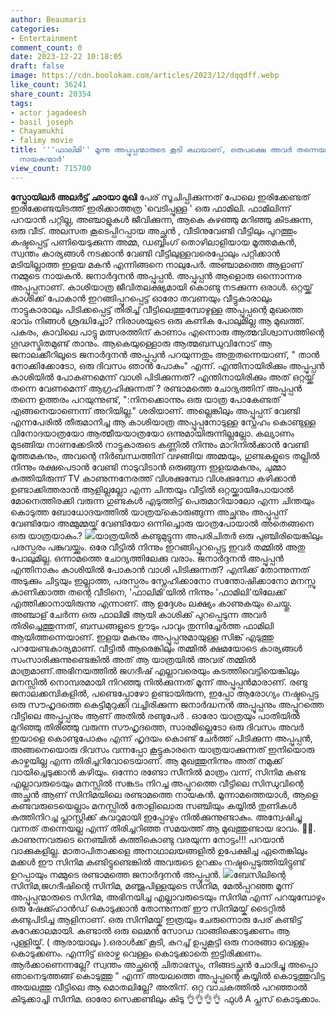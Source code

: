 ```yaml
---
author: Beaumaris
categories:
- Entertainment
comment_count: 0
date: 2023-12-22 10:18:05
draft: false
image: https://cdn.boolokam.com/articles/2023/12/dqqdff.webp
like_count: 36241
share_count: 20354
tags:
- actor jagadeesh
- basil joseph
- Chayamukhi
- falimy movie
title: '''ഫാലിമി'' മൂന്നു അപ്പൂപ്പന്മാരുടെ കൂടി കഥയാണ്, ഒരുപക്ഷെ അവർ തന്നെയാണ് അതിലെ
  നായകന്മാർ'
view_count: 715700
---
```


**സ്പോയിലർ അലർട്ട്** **ഛായാ മുഖി** പേര് സൂചിപ്പിക്കുന്നത് പോലെ ഇരിക്കേണ്ടത് ഇരിക്കേണ്ടയിടത്ത് ഇരിക്കാത്തത്ര 'വെടിപ്പുള്ള ' ഒരു ഫാമിലി. ഫാമിലിന്ന് പറയാൻ പറ്റില്ല, അഞ്ചാളുകൾ ജീവിക്കുന്ന, ആകെ കുഴഞ്ഞു മറിഞ്ഞു കിടക്കുന്ന, ഒരു വീട്. അലസത കൂടെപ്പിറപ്പായ അച്ഛൻ , വീടിനുവേണ്ടി വീട്ടിലും പുറത്തും കഷ്ടപ്പെട്ട് പണിയെടുക്കുന്ന അമ്മ, ഡബ്ബിംഗ് തൊഴിലാളിയായ മൂത്തമകൻ, സ്വന്തം കാര്യങ്ങൾ നടക്കാൻ വേണ്ടി വീട്ടിലുള്ളവരെപ്പോലും പറ്റിക്കാൻ മടിയില്ലാത്ത ഇളയ മകൻ എന്നിങ്ങനെ നാലുപേർ. അഞ്ചാമത്തെ ആളാണ്‌ നമ്മുടെ നായകൻ. ജനാർദ്ദനൻ അപ്പുപ്പൻ. അപ്പുപ്പൻ ആളൊരു ഒന്നൊന്നര അപ്പൂപ്പനാണ്. കാശിയാത്ര ജീവിതലക്ഷ്യമായി കൊണ്ടു നടക്കുന്ന ഒരാൾ. ഒറ്റയ്ക്ക് കാശിക്ക് പോകാൻ ഇറങ്ങിപ്പുറപ്പെട്ട് ഓരോ തവണയും വീട്ടുകാരാലും നാട്ടുകാരാലും പിടിക്കപ്പെട്ട് തിരിച്ച് വീട്ടിലെത്തുമ്പോഴുള്ള അപ്പൂപ്പന്റെ മുഖത്തെ ഭാവം നിങ്ങൾ ശ്രദ്ധിച്ചോ? നിരാശയുടെ ഒരു കണിക പോലുമില്ല ആ മുഖത്ത്. പകരം, കാവിലെ പാട്ടു മത്സരത്തിന് കാണാം എന്നൊരു ആത്മവിശ്വാസത്തിന്റെ ഗൂഢസ്മിതമുണ്ട് താനും. ആകെയുള്ളൊരു ആത്മബന്ധുവിനോട് ആ ജനാലക്കീറിലൂടെ ജനാർദ്ദനൻ അപ്പുപ്പൻ പറയുന്നതും അതുതന്നെയാണ്, " താൻ നോക്കിക്കോടോ, ഒരു ദിവസം ഞാൻ പോകും" എന്ന്. എന്തിനായിരിക്കും അപ്പുപ്പൻ കാശിയിൽ പോകണമെന്ന് വാശി പിടിക്കുന്നത്? എന്തിനായിരിക്കും അത് ഒറ്റയ്ക്ക് തന്നെ വേണമെന്ന് ആഗ്രഹിക്കുന്നത് ? രണ്ടാമത്തെ ചോദ്യത്തിന് അപ്പുപ്പൻ തന്നെ ഉത്തരം പറയുന്നുണ്ട്, ":നിനക്കൊന്നും ഒരു യാത്ര പോകേണ്ടത് എങ്ങനെയാണെന്ന് അറിയില്ല." ശരിയാണ്. അല്ലെങ്കിലും അപ്പൂപ്പന് വേണ്ടി എന്നപേരിൽ തീരുമാനിച്ച ആ കാശിയാത്ര അപ്പൂപ്പനോടുള്ള സ്നേഹം കൊണ്ടുള്ള വിനോദയാത്രയോ ആത്മീയയാത്രയോ ഒന്നുമായിരുന്നില്ലല്ലോ. കല്യാണം മുടങ്ങിയ നാണക്കേടിൽ നാട്ടുകാരുടെ കണ്ണിൽ നിന്നും മാറിനിൽക്കാൻ വേണ്ടി മൂത്തമകനും, അവന്റെ നിർബന്ധത്തിന് വഴങ്ങിയ അമ്മയും, ഗുണ്ടകളുടെ തല്ലിൽ നിന്നും രക്ഷപെടാൻ വേണ്ടി നാടുവിടാൻ ഒരുങ്ങുന്ന ഇളയമകനും, ചുമ്മാ കുത്തിയിരുന്ന് TV കാണുന്നനേരത്ത് വിശക്കുമ്പോ വിശക്കുമ്പോ കഴിക്കാൻ ഉണ്ടാക്കിത്തരാൻ ആളില്ലല്ലോ എന്ന ചിന്തയും വീട്ടിൽ ഒറ്റയ്ക്കായിപോയാൽ മോനെത്തിരക്കി വരുന്ന ഗുണ്ടകൾ എടുത്തിട്ട് പെരുമാറിയാലോ എന്ന ചിന്തയും കൊടുത്ത ബോധോദയത്തിൽ യാത്രയ്‌കൊരുങ്ങുന്ന അച്ഛനും അപ്പൂപ്പന് വേണ്ടിയോ അമ്മുമ്മയ്ക് വേണ്ടിയോ ഒന്നിച്ചൊരു യാത്രപോയാൽ അതെങ്ങനെ ഒരു യാത്രയാകും.? ![](https://cdn.boolokam.com/articles/2023/12/dqqdff.webp)യാത്രയിൽ കണ്ടുമുട്ടുന്ന അപരിചിതർ ഒരു പുഞ്ചിരിയെങ്കിലും പരസ്പരം പങ്കുവയ്ക്കും. ഒരേ വീട്ടിൽ നിന്നും ഇറങ്ങിപ്പുറപ്പെട്ട ഇവർ തമ്മിൽ അതു പോലുമില്ല. ഒന്നാമത്തെ ചോദ്യത്തിലേക്കു വരാം. ജനാർദ്ദനൻ അപ്പുപ്പൻ എന്തിനാകും കാശിയിൽ പോകാൻ വാശി പിടിക്കുന്നത്? എനിക്ക് തോന്നുന്നത് അടുക്കും ചിട്ടയും ഇല്ലാത്ത, പരസ്പരം സ്നേഹിക്കാനോ സന്തോഷിക്കാനോ മനസ്സു കാണിക്കാത്ത തന്റെ വീടിനെ, 'ഫാലിമി'യിൽ നിന്നും 'ഫാമിലി'യിലേക്ക് എത്തിക്കാനായിരുന്നു എന്നാണ്. ആ ഉദ്ദേശം ലക്ഷ്യം കാണുകയും ചെയ്തു. അഞ്ചാള് ചേർന്ന ഒരു ഫാലിമി ആയി കാശിക്ക് പുറപ്പെടുന്ന അവർ തിരിച്ചെത്തുന്നത്, ബന്ധങ്ങളുടെ ഊടും പാവും തുന്നിച്ചേർത്ത ഫാമിലി ആയിത്തന്നെയാണ്. ഇളയ മകനും അപ്പൂപ്പനുമായുള്ള സിങ്ക് എടുത്തു പറയേണ്ടകാര്യമാണ്. വീട്ടിൽ ആരെങ്കിലും തമ്മിൽ ക്ഷമയോടെ കാര്യങ്ങൾ സംസാരിക്കുന്നുണ്ടെങ്കിൽ അത് ആ യാത്രയിൽ അവര് തമ്മിൽ മാത്രമാണ്.അഭിനയത്തിൽ ജഗദീഷ് എല്ലാവരെയും കടത്തിവെട്ടിയെങ്കിലും മനസ്സിൽ നൊമ്പരമായി നിറഞ്ഞു നിൽക്കുന്നത് മൂന്ന് അപ്പുപ്പൻമാരാണ്. രണ്ടു ജനാലക്കമ്പികളിൽ, പണ്ടെപ്പോഴോ ഉണ്ടായിരുന്ന, ഇപ്പോ ആരോഗ്യം നഷ്ടപ്പെട്ട ഒരു സൗഹൃദത്തെ കെട്ടിമുറുക്കി വച്ചിരിക്കുന്ന ജനാർദ്ധനൻ അപ്പൂപ്പനും അപ്പുറത്തെ വീട്ടിലെ അപ്പുപ്പനും ആണ് അതിൽ രണ്ടുപേർ . ഓരോ യാത്രയും പാതിയിൽ മുറിഞ്ഞു തിരിഞ്ഞു വരുന്ന സൗഹൃദത്തെ, സാരമില്ലെടോ ഒരു ദിവസം അവർ ഇയാളെ കൊണ്ടുപോകും എന്ന് ഹൃദയം കൊണ്ട് ചേർത്ത് പിടിക്കുന്ന അപ്പുപ്പൻ, അങ്ങനെയൊരു ദിവസം വന്നപ്പോ കൂട്ടുകാരനെ യാത്രയാക്കുന്നത് ഇനിയൊരു കാഴ്ചയില്ല എന്ന തിരിച്ചറിവോടെയാണ്. ആ മുഖത്തുനിന്നും അത് നമുക്ക് വായിച്ചെടുക്കാൻ കഴിയും. ഒന്നോ രണ്ടോ സീനിൽ മാത്രം വന്ന്, സിനിമ കണ്ട എല്ലാവരുടെയും മനസ്സിൽ സങ്കടം നിറച്ച അപ്പുറത്തെ വീട്ടിലെ സിന്ധുവിന്റെ അച്ഛൻ ആണ് സിനിമയിലെ രണ്ടാമത്തെ നായകൻ. മൂന്നാമത്തെയാൾ, ആളെ കണ്ടവരുടെയെല്ലാം മനസ്സിൽ തോളിലൊരു സഞ്ചിയും കയ്യിൽ തുണികൾ കുത്തിനിറച്ച പ്ലാസ്റ്റിക്ക് കവറുമായി ഇപ്പോഴും നിൽക്കുന്നുണ്ടാകും. അന്വേഷിച്ചു വന്നത് തന്നെയല്ല എന്ന് തിരിച്ചറിഞ്ഞ സമയത്ത് ആ മുഖത്തുണ്ടായ ഭാവം. 🙏🙏. കാണുന്നവരുടെ നെഞ്ചിൽ കത്തികൊണ്ടു വരയുന്ന നോട്ടം!!! പറയാൻ വാക്കുകളില്ല. മാതാപിതാക്കളെ അനാഥാലയങ്ങളിൽ ഉപേക്ഷിച്ച ഏതെങ്കിലും മക്കൾ ഈ സിനിമ കണ്ടിട്ടുണ്ടെങ്കിൽ അവരുടെ ഉറക്കം നഷ്ടപ്പെടുത്തിയിട്ടുണ്ട് ഉറപ്പായും നമ്മുടെ രണ്ടാമത്തെ ജനാർദ്ദനൻ അപ്പുപ്പൻ. ![](https://cdn.boolokam.com/articles/2023/12/fqfqfff.webp)ബേസിലിന്റെ സിനിമ,ജഗദീഷിന്റെ സിനിമ, മഞ്ജുപിള്ളയുടെ സിനിമ, മേൽപ്പറഞ്ഞ മൂന്ന് അപ്പൂപ്പന്മാരുടെ സിനിമ, അഭിനയിച്ച എല്ലാവരുടെയും സിനിമ എന്ന് പറയുമ്പോഴും ഒരു ഷേക്ക്ഹാൻഡ് കൊടുക്കാൻ തോന്നുന്നത് ഈ സിനിമയ്ക് ടൈറ്റിൽ കണ്ടുപിടിച്ച ആളിനാണ്. ഒരു സിനിമയ്ക് ഇത്രയും ചേരുന്നൊരു പേര് കണ്ടിട്ട് കുറേക്കാലമായി. കണ്ടാൽ ഒരു ലെമൻ സോഡ വാങ്ങിക്കൊടുക്കണം ആ പുള്ളിയ്ക്. ( ആരായാലും ).ഒരാൾക്ക് കൂടി, കുറച്ച് ഉപ്പുകൂട്ടി ഒരു നാരങ്ങാ വെള്ളം കൊടുക്കണം. എന്നിട്ട് ഒരാഴ്ച വെള്ളം കൊടുക്കാതെ ഇട്ടിരിക്കണം. ആർക്കാണെന്നല്ലേ? സ്വന്തം അച്ഛന്റെ ചിതാഭസ്മം, നിങ്ങടച്ഛൻ ചോദിച്ചു അപ്പൊ ഞാനെടുത്തങ്ങ് കൊടുത്തു " എന്ന് അയലത്തെ അപ്പുപ്പന്റെ കയ്യിൽ കൊടുത്തുവിട്ട അയലത്തു വീട്ടിലെ ആ മൊതലില്ലേ? അതിന്. ഒറ്റ വാചകത്തിൽ പറഞ്ഞാൽ കിടുക്കാച്ചി സിനിമ. ഓരോ സെക്കണ്ടിലും കിടു 👌👌👌👌 ഫുൾ A പ്ലസ്‌ കൊടുക്കാം.